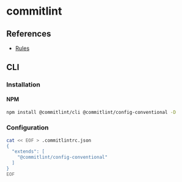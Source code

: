# commitlint

## References

- [Rules](https://github.com/conventional-changelog/commitlint/blob/master/docs/reference-rules.md)

## CLI

### Installation

#### NPM

```sh
npm install @commitlint/cli @commitlint/config-conventional -D
```

### Configuration

```sh
cat << EOF > .commitlintrc.json
{
  "extends": [
    "@commitlint/config-conventional"
  ]
}
EOF
```
